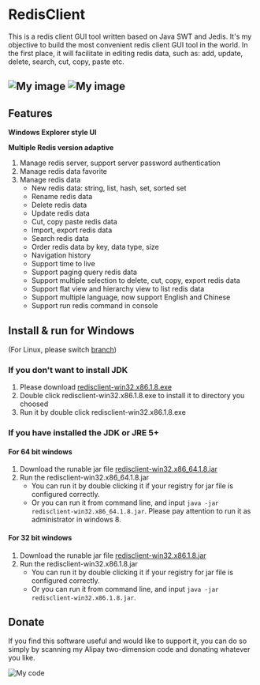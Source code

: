 # RedisClient


This is a redis client GUI tool written based on Java SWT and Jedis. It's my objective to build the most convenient redis client GUI tool in the world. In the first place, it will facilitate in editing redis data, such as: add, update, delete, search, cut, copy, paste etc.

![My image](https://github.com/caoxinyu/RedisClient/raw/master/src/main/resources/screen.png)
![My image](https://github.com/caoxinyu/RedisClient/raw/master/src/main/resources/consoleUI.png)
--------

## Features

**Windows Explorer style UI**

**Multiple Redis version adaptive**

 1. Manage redis server, support server password authentication
 2. Manage redis data favorite
 3. Manage redis data
 	* New redis data: string, list, hash, set, sorted set
 	* Rename redis data 
 	* Delete redis data
 	* Update redis data
 	* Cut, copy paste redis data
 	* Import, export redis data
 	* Search redis data
 	* Order redis data by key, data type, size
 	* Navigation history
 	* Support time to live
 	* Support paging query redis data
 	* Support multiple selection to delete, cut, copy, export redis data
 	* Support flat view and hierarchy view to list redis data
 	* Support multiple language, now support English and Chinese
 	* Support run redis command in console


## Install & run for Windows
(For Linux, please switch [branch](https://github.com/caoxinyu/RedisClient/tree/linux))
### If you don't want to install JDK

1. Please download [redisclient-win32.x86.1.8.exe](https://raw.githubusercontent.com/caoxinyu/RedisClient/master/release/redisclient-win32.x86.1.8.exe)
2. Double click redisclient-win32.x86.1.8.exe to install it to directory you choosed
3. Run it by double click redisclient-win32.x86.1.8.exe


### If you have installed the JDK or JRE 5+ 

#### For 64 bit windows
 1. Download the runable jar file [redisclient-win32.x86_64.1.8.jar](https://github.com/caoxinyu/RedisClient/blob/master/release/redisclient-win32.x86_64.1.8.jar?raw=true)
 2. Run the redisclient-win32.x86_64.1.8.jar
 	* You can run it by double clicking it if your registry for jar file is configured correctly.
 	* Or you can run it from command line, and input `java -jar redisclient-win32.x86_64.1.8.jar`. Please pay attention to run it as administrator in windows 8.
 	
#### For 32 bit windows
 1. Download the runable jar file [redisclient-win32.x86.1.8.jar](https://github.com/caoxinyu/RedisClient/blob/master/release/redisclient-win32.x86.1.8.jar?raw=true)
 2. Run the redisclient-win32.x86.1.8.jar
 	* You can run it by double clicking it if your registry for jar file is configured correctly.
 	* Or you can run it from command line, and input `java -jar redisclient-win32.x86.1.8.jar`. 

## Donate
 
If you find this software useful and would like to support it, you can do so simply by scanning my Alipay two-dimension code and donating whatever you like.

![My code](https://github.com/caoxinyu/RedisClient/raw/master/src/main/resources/code.png)
 

